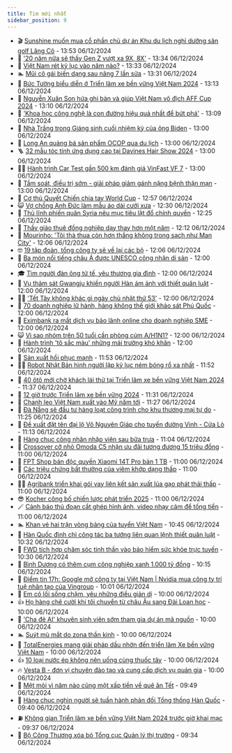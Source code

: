 ```yaml
---
title: Tim mới nhất
sidebar_position: 9
---
```


<!-- vnexpress-tin-moi-nhat:START -->
- 🎬 [Sunshine muốn mua cổ phần chủ dự án Khu du lịch nghỉ dưỡng sân golf Lăng Cô](https://vnexpress.net/sunshine-muon-mua-co-phan-chu-du-an-khu-du-lich-nghi-duong-san-golf-lang-co-4824852.html) - 13:53 06/12/2024
- 🐎 [&#39;20 năm nữa sẽ thấy Gen Z vượt xa 9X, 8X&#39;](https://vnexpress.net/20-nam-nua-se-thay-gen-z-vuot-xa-9x-8x-4824774.html) - 13:34 06/12/2024
- 🦍 [Việt Nam rét kỷ lục vào năm nào?](https://vnexpress.net/viet-nam-ret-ky-luc-vao-nam-nao-4824792.html) - 13:33 06/12/2024
- 🏊 [Mũi cô gái biến dạng sau nâng 7 lần sửa](https://vnexpress.net/mui-co-gai-bien-dang-sau-nang-7-lan-sua-4823361.html) - 13:31 06/12/2024
- 🎊 [Bức Tường biểu diễn ở Triển lãm xe bền vững Việt Nam 2024](https://vnexpress.net/buc-tuong-bieu-dien-o-trien-lam-xe-ben-vung-viet-nam-2024-4824831.html) - 13:13 06/12/2024
- 🎃 [Nguyễn Xuân Son hứa ghi bàn và giúp Việt Nam vô địch AFF Cup 2024](https://vnexpress.net/nguyen-xuan-son-hua-ghi-ban-va-giup-viet-nam-vo-dich-aff-cup-2024-4824848.html) - 13:10 06/12/2024
- 🧰 [&#39;Khoa học công nghệ là con đường hiệu quả nhất để bứt phá&#39;](https://vnexpress.net/khoa-hoc-cong-nghe-la-con-duong-hieu-qua-nhat-de-but-pha-4824828.html) - 13:09 06/12/2024
- 🔭 [Nhà Trắng trong Giáng sinh cuối nhiệm kỳ của ông Biden](https://vnexpress.net/nha-trang-trong-giang-sinh-cuoi-nhiem-ky-cua-ong-biden-4824765.html) - 13:00 06/12/2024
- 🫶 [Long An quảng bá sản phẩm OCOP qua du lịch](https://vnexpress.net/long-an-quang-ba-san-pham-ocop-qua-du-lich-4824770.html) - 13:00 06/12/2024
- 🪜 [32 mẫu tóc tính ứng dụng cao tại Davines Hair Show 2024](https://vnexpress.net/32-mau-toc-tinh-ung-dung-cao-tai-davines-hair-show-2024-4824740.html) - 13:00 06/12/2024
- 👨‍🏫 [Hành trình Car Test gần 500 km đánh giá VinFast VF 7](https://vnexpress.net/hanh-trinh-car-test-gan-500-km-danh-gia-vinfast-vf-7-4824647.html) - 13:00 06/12/2024
- 🎊 [Tầm soát, điều trị sớm - giải pháp giảm gánh nặng bệnh thận mạn](https://vnexpress.net/tam-soat-dieu-tri-som-giai-phap-giam-ganh-nang-benh-than-man-4823875.html) - 13:00 06/12/2024
- 🎊 [Cơ thủ Quyết Chiến chia tay World Cup](https://vnexpress.net/co-thu-quyet-chien-chia-tay-world-cup-4824837.html) - 12:57 06/12/2024
- 😺 [Vợ chồng Anh Đức làm mẫu áo dài cưới xưa](https://vnexpress.net/vo-chong-anh-duc-lam-mau-ao-dai-cuoi-xua-4824071.html) - 12:30 06/12/2024
- 🐘 [Thủ lĩnh phiến quân Syria nêu mục tiêu lật đổ chính quyền](https://vnexpress.net/thu-linh-phien-quan-syria-neu-muc-tieu-lat-do-chinh-quyen-4824838.html) - 12:25 06/12/2024
- 🌁 [Thầy giáo thuê đồng nghiệp dạy thay hơn một năm](https://vnexpress.net/thay-giao-thue-dong-nghiep-day-thay-hon-mot-nam-4824044.html) - 12:12 06/12/2024
- 🐲 [Mourinho: &#39;Tôi thà thua còn hơn thắng không trong sạch như Man City&#39;](https://vnexpress.net/mourinho-toi-tha-thua-con-hon-thang-khong-trong-sach-nhu-man-city-4824790.html) - 12:06 06/12/2024
- 🤓 [19 tập đoàn, tổng công ty sẽ về lại các bộ](https://vnexpress.net/19-tap-doan-tong-cong-ty-se-ve-lai-cac-bo-4824822.html) - 12:06 06/12/2024
- 💪 [Ba món nổi tiếng châu Á được UNESCO công nhận di sản](https://vnexpress.net/ba-mon-noi-tieng-chau-a-duoc-unesco-cong-nhan-di-san-4824678.html) - 12:00 06/12/2024
- 🎓 [Tìm người đàn ông tử tế, yêu thương gia đình](https://vnexpress.net/tim-nguoi-dan-ong-tu-te-yeu-thuong-gia-dinh-4824635.html) - 12:00 06/12/2024
- 🫣 [Vụ thảm sát Gwangju khiến người Hàn ám ảnh với thiết quân luật](https://vnexpress.net/vu-tham-sat-gwangju-khien-nguoi-han-am-anh-voi-thiet-quan-luat-4823878.html) - 12:00 06/12/2024
- 🧑‍💻 [&#39;Tết Tây không khác gì ngày chủ nhật thứ 53&#39;](https://vnexpress.net/tet-tay-khong-khac-gi-ngay-chu-nhat-thu-53-4824728.html) - 12:00 06/12/2024
- 🐲 [70 doanh nghiệp lữ hành, hàng không thế giới khảo sát Phú Quốc](https://vnexpress.net/70-doanh-nghiep-lu-hanh-hang-khong-the-gioi-khao-sat-phu-quoc-4824821.html) - 12:00 06/12/2024
- 🌝 [Eximbank ra mắt dịch vụ bảo lãnh online cho doanh nghiệp SME](https://vnexpress.net/eximbank-ra-mat-dich-vu-bao-lanh-online-cho-doanh-nghiep-sme-4824806.html) - 12:00 06/12/2024
- 😺 [Vì sao nhóm trên 50 tuổi cần phòng cúm A/H1N1?](https://vnexpress.net/vi-sao-nhom-tren-50-tuoi-can-phong-cum-a-h1n1-4824800.html) - 12:00 06/12/2024
- 🐎 [Hành trình &#39;tô sắc màu&#39; những mái trường khó khăn](https://vnexpress.net/hanh-trinh-to-sac-mau-nhung-mai-truong-kho-khan-4824121.html) - 12:00 06/12/2024
- 🎡 [Sản xuất hồi phục mạnh](https://vnexpress.net/san-xuat-hoi-phuc-manh-4824749.html) - 11:53 06/12/2024
- 👨‍🏫 [Robot Nhật Bản hình người lập kỷ lục ném bóng rổ xa nhất](https://vnexpress.net/robot-nhat-ban-hinh-nguoi-lap-ky-luc-nem-bong-ro-xa-nhat-4824829.html) - 11:52 06/12/2024
- 🦆 [40 ôtô mới chờ khách lái thử tại Triển lãm xe bền vững Việt Nam 2024](https://vnexpress.net/40-oto-moi-cho-khach-lai-thu-tai-trien-lam-xe-ben-vung-viet-nam-2024-4824763.html) - 11:37 06/12/2024
- 🚦 [12 giờ trước Triển lãm xe bền vững 2024](https://vnexpress.net/12-gio-truoc-trien-lam-xe-ben-vung-2024-4824791.html) - 11:31 06/12/2024
- 💫 [Chanh leo Việt Nam xuất vào Mỹ năm tới](https://vnexpress.net/chanh-leo-viet-nam-xuat-vao-my-nam-toi-4824802.html) - 11:27 06/12/2024
- 🎉 [Đà Nẵng sẽ đầu tư hàng loạt công trình cho khu thương mại tự do](https://vnexpress.net/da-nang-se-dau-tu-hang-loat-cong-trinh-cho-khu-thuong-mai-tu-do-4824764.html) - 11:25 06/12/2024
- 🌋 [Đề xuất đặt tên đại lộ Võ Nguyên Giáp cho tuyến đường Vinh - Cửa Lò](https://vnexpress.net/de-xuat-dat-ten-dai-lo-vo-nguyen-giap-cho-tuyen-duong-vinh-cua-lo-4824809.html) - 11:13 06/12/2024
- 🤖 [Hàng chục công nhân nhập viện sau bữa trưa](https://vnexpress.net/hang-chuc-cong-nhan-nhap-vien-sau-bua-trua-4824797.html) - 11:04 06/12/2024
- 🦏 [Crossover cỡ nhỏ Omoda C5 nhận ưu đãi tương đương 15 triệu đồng](https://vnexpress.net/crossover-co-nho-omoda-c5-nhan-uu-dai-tuong-duong-15-trieu-dong-4824815.html) - 11:00 06/12/2024
- 🦩 [FPT Shop bán độc quyền Xiaomi 14T Pro bản 1 TB](https://vnexpress.net/fpt-shop-ban-doc-quyen-xiaomi-14t-pro-ban-1-tb-4824799.html) - 11:00 06/12/2024
- 👺 [Các triệu chứng bất thường của viêm khớp dạng thấp](https://vnexpress.net/cac-trieu-chung-bat-thuong-cua-viem-khop-dang-thap-4824598.html) - 11:00 06/12/2024
- 🧑‍🏫 [Agribank triển khai gói vay liên kết sản xuất lúa gạo phát thải thấp](https://vnexpress.net/agribank-trien-khai-goi-vay-lien-ket-san-xuat-lua-gao-phat-thai-thap-4824582.html) - 11:00 06/12/2024
- 😎 [Kocher công bố chiến lược phát triển 2025](https://vnexpress.net/kocher-cong-bo-chien-luoc-phat-trien-2025-4823636.html) - 11:00 06/12/2024
- 🪄 [Cảnh báo thủ đoạn cắt ghép hình ảnh, video nhạy cảm để tống tiền](https://vnexpress.net/canh-bao-thu-doan-cat-ghep-hinh-anh-video-nhay-cam-de-tong-tien-4824278.html) - 11:00 06/12/2024
- 🏊 [Khan vé hai trận vòng bảng của tuyển Việt Nam](https://vnexpress.net/khan-ve-hai-tran-vong-bang-cua-tuyen-viet-nam-4824810.html) - 10:45 06/12/2024
- 💃 [Hàn Quốc đình chỉ công tác ba tướng liên quan lệnh thiết quân luật](https://vnexpress.net/han-quoc-dinh-chi-cong-tac-ba-tuong-lien-quan-lenh-thiet-quan-luat-4824738.html) - 10:32 06/12/2024
- 🦆 [FWD tích hợp chăm sóc tinh thần vào bảo hiểm sức khỏe trực tuyến](https://vnexpress.net/fwd-tich-hop-cham-soc-tinh-than-vao-bao-hiem-suc-khoe-truc-tuyen-4824729.html) - 10:30 06/12/2024
- 🎊 [Bình Dương có thêm cụm công nghiệp xanh 1.000 tỷ đồng](https://vnexpress.net/binh-duong-co-them-cum-cong-nghiep-xanh-1-000-ty-dong-4824703.html) - 10:15 06/12/2024
- 👺 [Điểm tin 17h: Google mở công ty tại Việt Nam | Nvidia mua công ty trí tuệ nhân tạo của Vingroup](https://vnexpress.net/diem-tin-17h-google-mo-cong-ty-tai-viet-nam-nvidia-mua-cong-ty-tri-tue-nhan-tao-cua-vingroup-4824796.html) - 10:01 06/12/2024
- 🎡 [Em có lối sống chậm, yêu những điều giản dị](https://vnexpress.net/em-co-loi-song-cham-yeu-nhung-dieu-gian-di-4824631.html) - 10:00 06/12/2024
- 👍 [Họ hàng chê cười khi tôi chuyển từ châu Âu sang Đài Loan học](https://vnexpress.net/ho-hang-che-cuoi-khi-toi-chuyen-tu-chau-au-sang-dai-loan-hoc-4824006.html) - 10:00 06/12/2024
- 🐎 [&#39;Cha đẻ AI&#39; khuyên sinh viên sớm tham gia dự án mã nguồn](https://vnexpress.net/cha-de-ai-khuyen-sinh-vien-som-tham-gia-du-an-ma-nguon-4824789.html) - 10:00 06/12/2024
- 🏊 [Suýt mù mắt do zona thần kinh](https://vnexpress.net/suyt-mu-mat-do-zona-than-kinh-4824780.html) - 10:00 06/12/2024
- 🦩 [TotalEnergies mang giải pháp dầu nhờn đến triển lãm Xe bền vững Việt Nam](https://vnexpress.net/totalenergies-mang-giai-phap-dau-nhon-den-trien-lam-xe-ben-vung-viet-nam-4824777.html) - 10:00 06/12/2024
- 👍 [10 loại nước ép không nên uống cùng thuốc tây](https://vnexpress.net/10-loai-nuoc-ep-khong-nen-uong-cung-thuoc-tay-4824691.html) - 10:00 06/12/2024
- 🔥 [Vesta B - đơn vị chuyên đào tạo và cung cấp dịch vụ quản gia](https://vnexpress.net/vesta-b-don-vi-chuyen-dao-tao-va-cung-cap-dich-vu-quan-gia-4824612.html) - 10:00 06/12/2024
- 💄 [Mệt mỏi vì năm nào cũng một xấp tiền về quê ăn Tết](https://vnexpress.net/met-moi-vi-nam-nao-cung-mot-xap-tien-ve-que-an-tet-4824719.html) - 09:49 06/12/2024
- 🤡 [Hàng chục nghìn người sẽ tuần hành phản đối Tổng thống Hàn Quốc](https://vnexpress.net/hang-chuc-nghin-nguoi-se-tuan-hanh-phan-doi-tong-thong-han-quoc-4824726.html) - 09:40 06/12/2024
- ⛽️ [Không gian Triển lãm xe bền vững Việt Nam 2024 trước giờ khai mạc](https://vnexpress.net/khong-gian-trien-lam-xe-ben-vung-viet-nam-2024-truoc-gio-khai-mac-4824733.html) - 09:37 06/12/2024
- 🚀 [Bộ Công Thương xóa bỏ Tổng cục Quản lý thị trường](https://vnexpress.net/bo-cong-thuong-xoa-bo-tong-cuc-quan-ly-thi-truong-4824767.html) - 09:34 06/12/2024<!-- vnexpress-tin-moi-nhat:END -->
